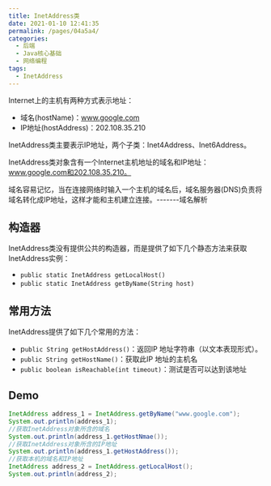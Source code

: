 ```yaml
---
title: InetAddress类
date: 2021-01-10 12:41:35
permalink: /pages/04a5a4/
categories:
  - 后端
  - Java核心基础
  - 网络编程
tags:
  - InetAddress
---
```

Internet上的主机有两种方式表示地址：

- 域名(hostName)：www.google.com
- IP地址(hostAddress)：202.108.35.210

InetAddress类主要表示IP地址，两个子类：Inet4Address、Inet6Address。

InetAddress类对象含有一个Internet主机地址的域名和IP地址：www.google.com和202.108.35.210。

域名容易记忆，当在连接网络时输入一个主机的域名后，域名服务器(DNS)负责将域名转化成IP地址，这样才能和主机建立连接。-------域名解析



## 构造器

InetAddress类没有提供公共的构造器，而是提供了如下几个静态方法来获取InetAddress实例：

- `public static InetAddress getLocalHost()`
- `public static InetAddress getByName(String host)`



## 常用方法

InetAddress提供了如下几个常用的方法：

- p`ublic String getHostAddress()`：返回IP 地址字符串（以文本表现形式）。
- `public String getHostName()`：获取此IP 地址的主机名
- `public boolean isReachable(int timeout)`：测试是否可以达到该地址



## Demo

~~~java
InetAddress address_1 = InetAddress.getByName("www.google.com");
System.out.println(address_1);
//获取InetAddress对象所含的域名
System.out.println(address_1.getHostNmae());
//获取InetAddress对象所含的IP地址
System.out.println(address_1.getHostAddress());
//获取本机的域名和IP地址
InetAddress address_2 = InetAddress.getLocalHost();
System.out.println(address_2);
~~~



